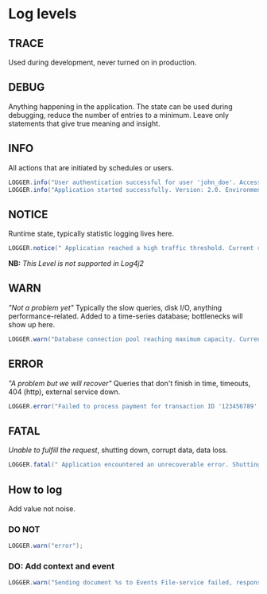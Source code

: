 # Log levels

## TRACE
Used during development, never turned on in production.

## DEBUG
Anything happening in the application. The state can be used during debugging, reduce the number of entries to a minimum. Leave only statements that give true meaning and insight.

## INFO
All actions that are initiated by schedules or users.

```java
LOGGER.info("User authentication successful for user 'john_doe'. Access granted to resource '/dashboard'. Role: 'Administrator'. IP: 192.168.1.100. Session ID: abc123xyz456.")
LOGGER.info("Application started successfully. Version: 2.0. Environment: Production. Server: prod-server-01. Timestamp: 2024-01-12 08:30:00.")
```

## NOTICE
Runtime state, typically statistic logging lives here.

```java
LOGGER.notice(" Application reached a high traffic threshold. Current requests per minute: 1000. Consider optimizing resources for increased performance.")
```

__NB:__ _This Level is not supported in Log4j2_

## WARN
_"Not a problem yet"_ Typically the slow queries, disk I/O, anything performance-related. Added to a time-series database; bottlenecks will show up here.

```java
LOGGER.warn("Database connection pool reaching maximum capacity. Current connections: 95%. Consider increasing pool size or optimizing queries.")
```

## ERROR
_"A problem but we will recover"_ Queries that don't finish in time, timeouts, 404 (http), external service down.

```java
LOGGER.error("Failed to process payment for transaction ID '123456789'. Payment gateway returned HTTP 500. Retrying in 5 minutes.")
```

## FATAL
_Unable to fulfill the request_, shutting down, corrupt data, data loss.

```java
LOGGER.fatal(" Application encountered an unrecoverable error. Shutting down to prevent data corruption. Error details: NullPointerException at com.example.Application.run()")
```

## How to log

Add value not noise.

### DO NOT

```java
LOGGER.warn("error");
```
### DO: Add context and event

```java
LOGGER.warn("Sending document %s to Events File-service failed, response code %d, response message %s. Retry in %d milliseconds", documentId, responseCode, responseMessage, timeToRetry);
```
